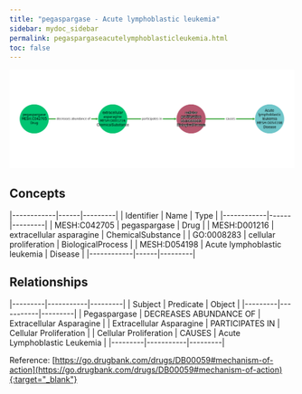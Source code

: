 ```yaml
---
title: "pegaspargase - Acute lymphoblastic leukemia"
sidebar: mydoc_sidebar
permalink: pegaspargaseacutelymphoblasticleukemia.html
toc: false 
---
```


![Path Visualization](/images/pegaspargaseacutelymphoblasticleukemia.png)

## Concepts

|------------|------|---------|
| Identifier | Name | Type    |
|------------|------|---------|
| MESH:C042705 | pegaspargase | Drug |
| MESH:D001216 | extracellular asparagine | ChemicalSubstance |
| GO:0008283 | cellular proliferation | BiologicalProcess |
| MESH:D054198 | Acute lymphoblastic leukemia | Disease |
|------------|------|---------|

## Relationships

|---------|-----------|---------|
| Subject | Predicate | Object  |
|---------|-----------|---------|
| Pegaspargase | DECREASES ABUNDANCE OF | Extracellular Asparagine |
| Extracellular Asparagine | PARTICIPATES IN | Cellular Proliferation |
| Cellular Proliferation | CAUSES | Acute Lymphoblastic Leukemia |
|---------|-----------|---------|

Reference: [https://go.drugbank.com/drugs/DB00059#mechanism-of-action](https://go.drugbank.com/drugs/DB00059#mechanism-of-action){:target="_blank"}